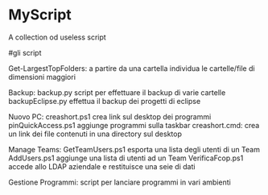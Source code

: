 # MyScript
A collection od useless script

#gli script

Get-LargestTopFolders: a partire da una cartella individua le cartelle/file di dimensioni maggiori

Backup:
	backup.py script per effettuare il backup di varie cartelle 
	backupEclipse.py effettua il backup dei progetti di eclipse

Nuovo PC:
	creashort.ps1 crea link sul desktop dei programmi
	pinQuickAccess.ps1 aggiunge programmi sulla taskbar
	creashort.cmd: crea un link dei file contenuti in una directory sul desktop

Manage Teams:
	GetTeamUsers.ps1 esporta una lista degli utenti di un Team
	AddUsers.ps1 aggiunge una lista di utenti ad un Team
	VerificaFcop.ps1 accede allo LDAP aziendale e restituisce una seie di dati 	
	
Gestione Programmi: script per lanciare programmi in vari ambienti